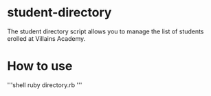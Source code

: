 # student-directory #

The student directory script allows you to manage the list of students erolled at Villains Academy.

# How to use #

'''shell
ruby directory.rb
'''

